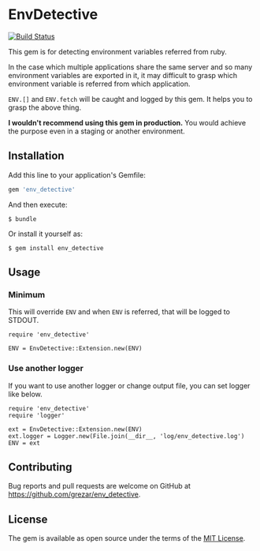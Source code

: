 # EnvDetective
[![Build Status](https://travis-ci.org/grezar/env_detective.svg?branch=master)](https://travis-ci.org/grezar/env_detective)

This gem is for detecting environment variables referred from ruby.

In the case which multiple applications share the same server and so many environment variables are exported in it, it may difficult to grasp which environment variable is referred from which application.

 `ENV.[]` and `ENV.fetch` will be caught and logged by this gem. It helps you to grasp the above thing.

**I wouldn't recommend using this gem in production.** You would achieve the purpose even in a staging or another environment.

## Installation

Add this line to your application's Gemfile:

```ruby
gem 'env_detective'
```

And then execute:

    $ bundle

Or install it yourself as:

    $ gem install env_detective

## Usage

### Minimum
This will override `ENV` and when `ENV` is referred, that will be logged to STDOUT.

```
require 'env_detective'

ENV = EnvDetective::Extension.new(ENV)
```

### Use another logger
If you want to use another logger or change output file, you can set logger like below.

```
require 'env_detective'
require 'logger'

ext = EnvDetective::Extension.new(ENV)
ext.logger = Logger.new(File.join(__dir__, 'log/env_detective.log')
ENV = ext
```

## Contributing

Bug reports and pull requests are welcome on GitHub at https://github.com/grezar/env_detective.

## License

The gem is available as open source under the terms of the [MIT License](https://opensource.org/licenses/MIT).
